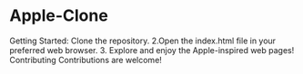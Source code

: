 # Apple-Clone
Getting Started:           Clone the repository.       2.Open the index.html file in your preferred web browser. 3. Explore and enjoy the Apple-inspired web pages!  Contributing Contributions are welcome!
